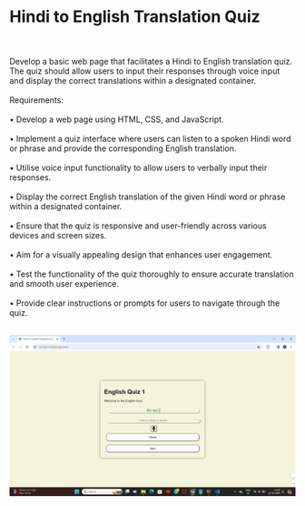 <h1>Hindi to English Translation Quiz</h1>
<br><br>
Develop a basic web page that facilitates a Hindi to English translation quiz. The quiz should allow users to input their responses through voice input and display the correct translations within a designated container.
<br><br>
Requirements:
<br><br>
• Develop a web page using HTML, CSS, and JavaScript.<br><br>
• Implement a quiz interface where users can listen to a spoken Hindi word or phrase and provide the corresponding English translation.<br><br>
• Utilise voice input functionality to allow users to verbally input their responses.<br><br>
• Display the correct English translation of the given Hindi word or phrase within a designated container.<br><br>
• Ensure that the quiz is responsive and user-friendly across various devices and screen sizes.<br><br>
• Aim for a visually appealing design that enhances user engagement.<br><br>
• Test the functionality of the quiz thoroughly to ensure accurate translation and smooth user experience.<br><br>
• Provide clear instructions or prompts for users to navigate through the quiz.<br><br>

![image](https://github.com/CogniCraftSolutions/Task3Rajeshwari/blob/main/assets/translate_quiz.png)
